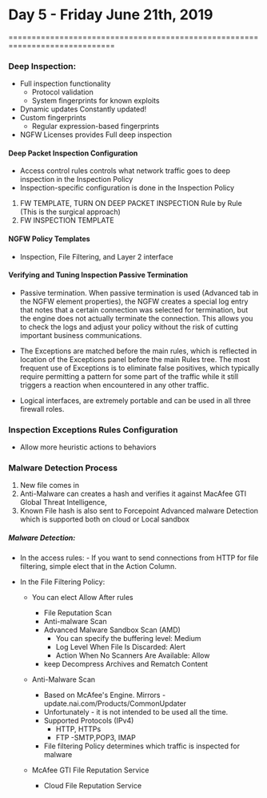 # Day 5 - Friday June 21th, 2019
=============================================================================

### Deep Inspection:

- Full inspection functionality
  - Protocol validation
  - System fingerprints for known exploits
- Dynamic updates
    Constantly updated!
- Custom fingerprints
  - Regular expression-based fingerprints
- NGFW Licenses provides Full deep inspection


#### Deep Packet Inspection Configuration
- Access control rules controls what network traffic goes to deep inspection  in the Inspection Policy
- Inspection-specific configuration is done in the Inspection Policy

1. FW TEMPLATE, TURN ON DEEP PACKET INSPECTION Rule by Rule (This is the surgical approach)
2. FW INSPECTION TEMPLATE


#### NGFW Policy Templates
- Inspection, File Filtering, and Layer 2 interface

#### Verifying and Tuning Inspection Passive Termination
- Passive termination. When passive termination is used (Advanced tab
   in the NGFW element properties), the NGFW creates a special log
    entry that notes that a certain connection was selected for
     termination, but the engine does not actually terminate the
      connection. This allows you to check the logs and adjust your
       policy without the risk of cutting important business
        communications.

- The Exceptions are matched before the main rules, which is reflected
 in location of the Exceptions panel before the main Rules tree. The
  most frequent use of Exceptions is to eliminate false positives,
   which typically require permitting a pattern for some part of the
   traffic while it still triggers a reaction when encountered in any
    other traffic.

- Logical interfaces, are extremely portable and can be used in all three firewall roles.


### Inspection Exceptions Rules Configuration
- Allow more heuristic actions to behaviors




### Malware Detection Process

1. New file comes in
2. Anti-Malware can creates a hash and verifies it against MacAfee GTI Global Threat Intelligence,
3. Known File hash is also sent to Forcepoint Advanced malware Detection which is supported both on cloud or Local sandbox

##### Malware Detection:
  - In the access rules:
        - If you want to send connections from HTTP for file filtering, simple elect that in the Action Column.

  - In the File Filtering Policy:
      - You can elect Allow After rules
        - File Reputation Scan
        - Anti-malware Scan
        - Advanced Malware Sandbox Scan (AMD)
            - You can specify the buffering level: Medium
            - Log Level When File Is Discarded: Alert
            - Action When No Scanners Are Available: Allow
        - keep Decompress Archives and Rematch Content

    - Anti-Malware Scan
        - Based on McAfee's Engine. Mirrors - update.nai.com/Products/CommonUpdater
        - Unfortunately - it is not intended to be used all the time.
        - Supported Protocols (IPv4)
            - HTTP, HTTPs
            - FTP
            -SMTP,POP3, IMAP
        - File filtering Policy determines which traffic is inspected for malware
    - McAfee GTI File Reputation Service
        - Cloud File Reputation Service

